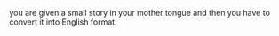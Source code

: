 you are given a small story in your mother tongue and then you have to convert it into English format.

